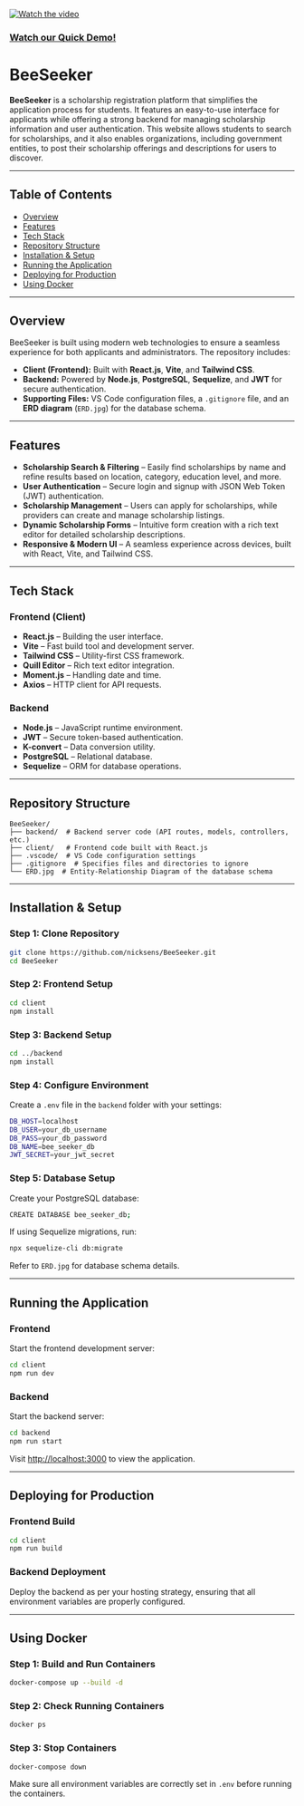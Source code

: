 [![Watch the video](https://img.youtube.com/vi/ghbulTQRKHw/maxresdefault.jpg)](https://youtu.be/ghbulTQRKHw)

### [Watch our Quick Demo!](https://youtu.be/ghbulTQRKHw)

# BeeSeeker

**BeeSeeker** is a scholarship registration platform that simplifies the application process for students. It features an easy-to-use interface for applicants while offering a strong backend for managing scholarship information and user authentication. This website allows students to search for scholarships, and it also enables organizations, including government entities, to post their scholarship offerings and descriptions for users to discover.

---

## Table of Contents
- [Overview](#overview)
- [Features](#features)
- [Tech Stack](#tech-stack)
- [Repository Structure](#repository-structure)
- [Installation & Setup](#installation--setup)
- [Running the Application](#running-the-application)
- [Deploying for Production](#deploying-for-production)
- [Using Docker](#using-docker)

---

## Overview
BeeSeeker is built using modern web technologies to ensure a seamless experience for both applicants and administrators. The repository includes:

- **Client (Frontend):** Built with **React.js**, **Vite**, and **Tailwind CSS**.
- **Backend:** Powered by **Node.js**, **PostgreSQL**, **Sequelize**, and **JWT** for secure authentication.
- **Supporting Files:** VS Code configuration files, a `.gitignore` file, and an **ERD diagram** (`ERD.jpg`) for the database schema.

---
## Features
- **Scholarship Search & Filtering** – Easily find scholarships by name and refine results based on location, category, education level, and more.
- **User Authentication** – Secure login and signup with JSON Web Token (JWT) authentication.
- **Scholarship Management** – Users can apply for scholarships, while providers can create and manage scholarship listings.
- **Dynamic Scholarship Forms** – Intuitive form creation with a rich text editor for detailed scholarship descriptions.
- **Responsive & Modern UI** – A seamless experience across devices, built with React, Vite, and Tailwind CSS.

---

## Tech Stack
### Frontend (Client)
- **React.js** – Building the user interface.
- **Vite** – Fast build tool and development server.
- **Tailwind CSS** – Utility-first CSS framework.
- **Quill Editor** – Rich text editor integration.
- **Moment.js** – Handling date and time.
- **Axios** – HTTP client for API requests.

### Backend
- **Node.js** – JavaScript runtime environment.
- **JWT** – Secure token-based authentication.
- **K-convert** – Data conversion utility.
- **PostgreSQL** – Relational database.
- **Sequelize** – ORM for database operations.

---

## Repository Structure
```
BeeSeeker/
├── backend/  # Backend server code (API routes, models, controllers, etc.)
├── client/   # Frontend code built with React.js
├── .vscode/  # VS Code configuration settings
├── .gitignore  # Specifies files and directories to ignore
└── ERD.jpg  # Entity-Relationship Diagram of the database schema
```

---

## Installation & Setup
### Step 1: Clone Repository
```bash
git clone https://github.com/nicksens/BeeSeeker.git
cd BeeSeeker
```

### Step 2: Frontend Setup
```bash
cd client
npm install
```

### Step 3: Backend Setup
```bash
cd ../backend
npm install
```

### Step 4: Configure Environment
Create a `.env` file in the `backend` folder with your settings:
```bash
DB_HOST=localhost
DB_USER=your_db_username
DB_PASS=your_db_password
DB_NAME=bee_seeker_db
JWT_SECRET=your_jwt_secret
```

### Step 5: Database Setup
Create your PostgreSQL database:
```bash
CREATE DATABASE bee_seeker_db;
```
If using Sequelize migrations, run:
```bash
npx sequelize-cli db:migrate
```
Refer to `ERD.jpg` for database schema details.

---

## Running the Application
### Frontend
Start the frontend development server:
```bash
cd client
npm run dev
```

### Backend
Start the backend server:
```bash
cd backend
npm run start
```
Visit [http://localhost:3000](http://localhost:3000) to view the application.

---

## Deploying for Production
### Frontend Build
```bash
cd client
npm run build
```

### Backend Deployment
Deploy the backend as per your hosting strategy, ensuring that all environment variables are properly configured.

---

## Using Docker
### Step 1: Build and Run Containers
```bash
docker-compose up --build -d
```

### Step 2: Check Running Containers
```bash
docker ps
```

### Step 3: Stop Containers
```bash
docker-compose down
```

Make sure all environment variables are correctly set in `.env` before running the containers.

